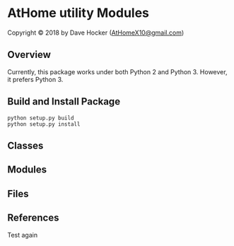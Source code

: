 # AtHome utility Modules
Copyright © 2018 by Dave Hocker (AtHomeX10@gmail.com)

## Overview
Currently, this package works under both Python 2 and Python 3.
However, it prefers Python 3.

## Build and Install Package

```
python setup.py build
python setup.py install
```

## Classes

## Modules

## Files

## References

Test again